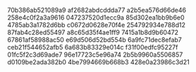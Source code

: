 70b386ab521089a9
af2682abdcddda77
a2b5ea576d66de46
258e4c0f2a3a9616
047237520d1ecc9a
85d302ea1bb9b6e0
4785ab3a1782d6bb
c0672d0628e70f4e
254792934e788d12
87fab4c28ed55497
a8c65d35f4ae1ff9
7415a1b8d9b60472
67861af58988ac50
e69d506d52bd554b
6a9fc71dec8efab7
ceb21f544652afb5
6a683b83329e014c
f31f00edfc95227f
01fc5f2c3d69ade7
96e17723c5e96a74
2b5b9960a5506857
d0109be2ada382b0
4be7994669b668b3
428e0a23986c3d21
